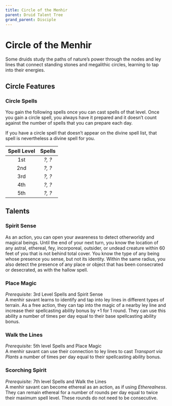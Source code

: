 ```yaml
---
title: Circle of the Menhir
parent: Druid Talent Tree
grand_parent: Disciple
---
```


# Circle of the Menhir
Some druids study the paths of nature’s power through the nodes and ley lines that connect standing stones and megalithic circles, learning to tap into their energies.

## Circle Features

### Circle Spells
You gain the following spells once you can cast spells of that level. Once you gain a circle spell, you always have it prepared and it doesn’t count against the number of spells that you can prepare each day.

If you have a circle spell that doesn’t appear on the divine spell list, that spell is nevertheless a divine spell for you.

| Spell Level | Spells |
|:-----------:|:------:|
| 1st | *?, ?* |
| 2nd | *?, ?* |
| 3rd | *?, ?* |
| 4th | *?, ?* |
| 5th | *?, ?* |

## Talents

### Spirit Sense
As an action, you can open your awareness to detect otherworldy and magical beings. Until the end of your next turn, you know the location of any astral, ethereal, fey, incorporeal, outsider, or undead creature within 60 feet of you that is not behind total cover. You know the type of any being whose presence you sense, but not its identity. Within the same radius, you also detect the presence of any place or object that has been consecrated or desecrated, as with the hallow spell.

### Place Magic
*Prerequisite:* 3rd Level Spells and Spirit Sense<br>
A menhir savant learns to identify and tap into ley lines in different types of terrain. As a free action, they can tap into the magic of a nearby ley line and increase their spellcasting ability bonus by +1 for 1 round. They can use this ability a number of times per day equal to their base spellcasting ability bonus.

### Walk the Lines
*Prerequisite:* 5th level Spells and Place Magic<br>
A menhir savant can use their connection to ley lines to cast *Transport via Plants* a number of times per day equal to their spellcasting ability bonus.

### Scorching Spirit
*Prerequisite:* 7th level Spells and Walk the Lines<br>
A menhir savant can become ethereal as an action, as if using *Etherealness*. They can remain ethereal for a number of rounds per day equal to twice their maximum spell level. These rounds do not need to be consecutive.
 